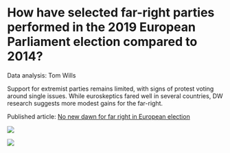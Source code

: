 # How have selected far-right parties performed in the 2019 European Parliament election compared to 2014?

Data analysis: Tom Wills

Support for extremist parties remains limited, with signs of protest voting around single issues. While euroskeptics fared well in several countries, DW research suggests more modest gains for the far-right.

Published article: [No new dawn for far right in European election](https://www.dw.com/en/no-new-dawn-for-far-right-in-european-election/a-48945615)

![](charts/bar-chart.png)

![](charts/slope-chart.png)

